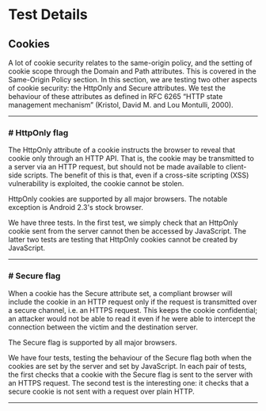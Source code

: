 # Test Details

## Cookies

A lot of cookie security relates to the same-origin policy, and the setting of cookie scope through the Domain and Path attributes. This is covered in the Same-Origin Policy section. In this section, we are testing two other aspects of cookie security: the HttpOnly and Secure attributes. We test the behaviour of these attributes as defined in RFC 6265 “HTTP state management mechanism” (Kristol, David M. and Lou Montulli, 2000).

---

### # HttpOnly flag

The HttpOnly attribute of a cookie instructs the browser to reveal that cookie only through an HTTP API. That is, the cookie may be transmitted to a server via an HTTP request, but should not be made available to client-side scripts. The benefit of this is that, even if a cross-site scripting (XSS) vulnerability is exploited, the cookie cannot be stolen.

HttpOnly cookies are supported by all major browsers. The notable exception is Android 2.3's stock browser.

We have three tests. In the first test, we simply check that an HttpOnly cookie sent from the server cannot then be accessed by JavaScript. The latter two tests are testing that HttpOnly cookies cannot be created by JavaScript.

---

### # Secure flag

When a cookie has the Secure attribute set, a compliant browser will include the cookie in an HTTP request only if the request is transmitted over a secure channel, i.e. an HTTPS request. This keeps the cookie confidential; an attacker would not be able to read it even if he were able to intercept the connection between the victim and the destination server.

The Secure flag is supported by all major browsers.

We have four tests, testing the behaviour of the Secure flag both when the cookies are set by the server and set by JavaScript. In each pair of tests, the first checks that a cookie with the Secure flag is sent to the server with an HTTPS request. The second test is the interesting one: it checks that a secure cookie is not sent with a request over plain HTTP.

---
